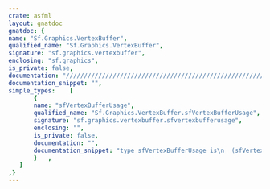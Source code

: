 ```yaml
---
crate: asfml
layout: gnatdoc
gnatdoc: {
name: "Sf.Graphics.VertexBuffer",
qualified_name: "Sf.Graphics.VertexBuffer",
signature: "sf.graphics.vertexbuffer",
enclosing: "sf.graphics",
is_private: false,
documentation: "//////////////////////////////////////////////////////////\n//////////////////////////////////////////////////////////\n/ @brief Usage specifiers\n/\n/ If data is going to be updated once or more every frame,\n/ set the usage to sfVertexBufferStream. If data is going\n/ to be set once and used for a long time without being\n/ modified, set the usage to sfVertexBufferUsageStatic.\n/ For everything else sfVertexBufferUsageDynamic should\n/ be a good compromise.\n/\n//////////////////////////////////////////////////////////\n/< Constantly changing data\n/< Occasionally changing data\n/< Rarely changing data",
documentation_snippet: "",
simple_types:    [
       {
       name: "sfVertexBufferUsage",
       qualified_name: "Sf.Graphics.VertexBuffer.sfVertexBufferUsage",
       signature: "sf.graphics.vertexbuffer.sfvertexbufferusage",
       enclosing: "",
       is_private: false,
       documentation: "",
       documentation_snippet: "type sfVertexBufferUsage is\n  (sfVertexBufferStream,\n   sfVertexBufferDynamic,\n   sfVertexBufferStatic);",
       }   ,
   ]
,}
---
```


